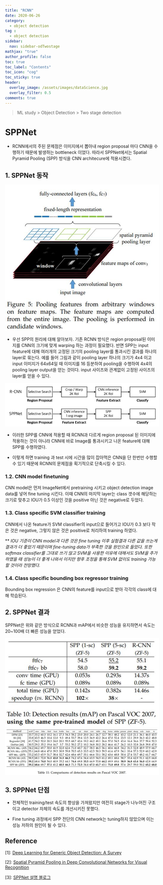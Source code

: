 ```yaml
---
title: "RCNN"
date: 2020-06-26
category:
  - object detection
tag :
  - object detection
sidebar:
  nav: sidebar-odTwostage
mathjax: "true"
author_profile: false
toc: true
toc_label: "Contents"
toc_icon: "cog"
toc_sticky: true
header:
  overlay_image: /assets/images/dataScience.jpg
  overlay_filter: 0.5
comments: true
---
```


> ML study > Object Detection > Two stage detection

<script type="text/javascript" 
src="https://cdn.mathjax.org/mathjax/latest/MathJax.js?config=TeX-AMS_HTML">
</script>

# SPPNet
- RCNN에서의 주된 문제점은 이미지에서 뽑아내 region proposal 마다 CNN을 수행하기 때문에 발생하는 bottleneck 이었다. 따라서 SPPNet에서는 Spatial Pyramid Pooling (SPP) 방식을 CNN architecure에 적용시켰다.


## 1. SPPNet 동작

<center><img src="/assets/images/od/sppNet05.jpg" ></center>

- 우선 SPP의 원리에 대해 알아보자. 기존 RCNN 방식은 region proposal된 이미지를 CNN의 크기에 맞게 warping 하는 과정이 필요했다. 반면 SPP는 input feature에 대해 여러개의 고정된 크기의 pooling layer를 통과시킨 결과를 하나의 layer로 묶는다. 예를 들어 그림과 같이 pooling layer 하나의 크기가 4x4 이고 input 이미지가 64x64일 때 이미지를 16 등분하여 pooling을 수행하여 4x4의 pooling layer output을 얻는 것이다. input 사이즈와 관계없이 고정된 사이즈의 layer를 얻을 수 있다.

<center><img src="/assets/images/od/sppnetBlog01.jpg" ></center>

- 이러한 SPP를 CNN에 적용할 때 RCNN과 다르게 region proposal 된 이미지에 적용하는 것이 아니라 CNN에 바로 Image를 통과시키고 나온 feature에 대해 SPP를 수행하였다.

- 이렇게 하면 training 과 test 시에 시간을 많이 잡아먹은 CNN을 단 한번만 수행할 수 있기 때문에 RCNN의 문제점을 획기적으로 단축시킬 수 있다.


### 1.2. CNN model finetuning 

  CNN model은 먼저 ImageNet에서 pretraining 시키고 object detection image data를 넣어 fine tuning 시킨다. 이때 CNN의 마지막 layer는 class 갯수에 해당하는 크기로 맞추고 IOU가 0.5 이상인 것을 positive 아닌 것은 negative로 두었다.

### 1.3. Class specific SVM classifier training

  CNN에서 나온 feature가 SVM classifier의 input으로 들어가고 IOU가 0.3 보다 작은 것은 negative, 그렇지 않은 것은 positive로 처리하여 training 하였다. 

   ** *IOU 기준이 CNN model과 다른 것은 fine tuning 이후 실험결과 다른 값을 쓰는게 결과가 더 좋았기 때문이며 fine-tuning data가 부족한 것을 원인으로 들었다. 또한 softmax classifier를 그대로 쓰기 않고 SVM을 사용한 이유에 대해서도 SVM을 추가하였을 때 성능이 더 좋게 나와서 이지만 향후 조정을 통해 SVM 없이도 training 가능할 것이라 전망했다.*
   
   <!--Our hypothesis is that this difference in how positives
and negatives are defined is not fundamentally important
and arises from the fact that fine-tuning data is limited.-->

### 1.4. Class specific bounding box regressor training
  Bounding box regression 은 CNN의 feature를 input으로 받아 각각의 class에 대해 학습된다.  

## 2. SPPNet 결과

SPPNet은 위와 같은 방식으로 RCNN과 mAP에서 비슷한 성능을 유지하면서 속도는 20~100배 더 빠른 성능을 얻었다.

<center><img src="/assets/images/od/sppNetT10.jpg" ></center>
<center><img src="/assets/images/od/sppNetT11.jpg" ></center>



## 3. SPPNet 단점
 - 전체적인 training/test 속도의 향상을 가져왔지만 여전히 stage가 나누어진 구조이고 detector 자체의 속도를 개선시키진 못했다.

 - Fine tuning 과정에서 SPP 전단의 CNN network는 tuning하지 않았으며 이는 성능 저하의 원인이 될 수 있다.



## Reference
\[1]: [Deep Learning for Generic Object Detection: A Survey](https://doi.org/10.1007/s11263-019-01247-4)

\[2]: [Spatial Pyramid Pooling in Deep Convolutional Networks for Visual Recognition](https://arxiv.org/pdf/1406.4729.pdf)

\[3]: [SPPNet 설명 블로그](https://yeomko.tistory.com/14)


<br><br>

